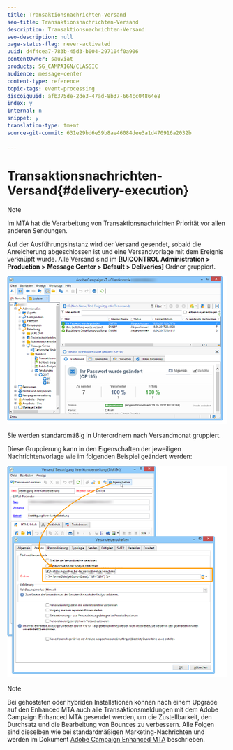 ```yaml
---
title: Transaktionsnachrichten-Versand
seo-title: Transaktionsnachrichten-Versand
description: Transaktionsnachrichten-Versand
seo-description: null
page-status-flag: never-activated
uuid: d4f4cea7-783b-45d3-b004-297104f0a906
contentOwner: sauviat
products: SG_CAMPAIGN/CLASSIC
audience: message-center
content-type: reference
topic-tags: event-processing
discoiquuid: afb375de-2de3-47ad-8b37-664cc04864e8
index: y
internal: n
snippet: y
translation-type: tm+mt
source-git-commit: 631e29bd6e59b8ae46084dee3a1d470916a2032b

---
```



# Transaktionsnachrichten-Versand{#delivery-execution}

>[!NOTE]
>
>Im MTA hat die Verarbeitung von Transaktionsnachrichten Priorität vor allen anderen Sendungen.

Auf der Ausführungsinstanz wird der Versand gesendet, sobald die Anreicherung abgeschlossen ist und eine Versandvorlage mit dem Ereignis verknüpft wurde. Alle Versand sind im **[!UICONTROL Administration > Production > Message Center > Default > Deliveries]** Ordner gruppiert.

![](assets/messagecenter_deliveries_execinstances_001.png)

Sie werden standardmäßig in Unterordnern nach Versandmonat gruppiert.

Diese Gruppierung kann in den Eigenschaften der jeweiligen Nachrichtenvorlage wie im folgenden Beispiel geändert werden:

![](assets/messagecenter_deliveries_properties_001.png)

>[!NOTE]
>
>Bei gehosteten oder hybriden Installationen können nach einem Upgrade auf den Enhanced MTA auch alle Transaktionsmeldungen mit dem Adobe Campaign Enhanced MTA gesendet werden, um die Zustellbarkeit, den Durchsatz und die Bearbeitung von Bounces zu verbessern. Alle Folgen sind dieselben wie bei standardmäßigen Marketing-Nachrichten und werden im Dokument [Adobe Campaign Enhanced MTA](https://helpx.adobe.com/campaign/kb/acc-campaign-enhanced-mta.html) beschrieben.